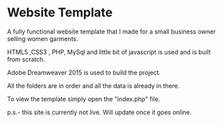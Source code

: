 # Website Template
A fully functional website template that I made for a small business owner selling women garments.

HTML5 ,CSS3 , PHP, MySql and little bit of javascript is used and is built from scratch.

Adobe Dreamweaver 2015 is used to build the project.

All the folders are in order and all the data is already in there.

To view the template simply open the "index.php" file.

p.s.- this site is currently not live. Will update once it goes online.



